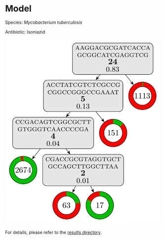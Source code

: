 
# Model

Species: *Mycobacterium tuberculosis*

Antibiotic: Isoniazid

<a href="./model.pdf"><img src="./model.png" /></a>

For details, please refer to the [results directory](../../../../../results/cart_b/mycobacterium%20tuberculosis/isoniazid/repeat_8/).

